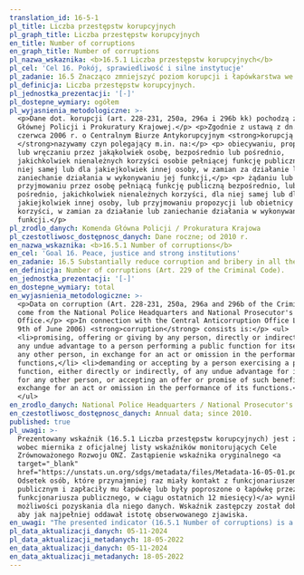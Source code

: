 ```yaml
---
translation_id: 16-5-1
pl_title: Liczba przestępstw korupcyjnych
pl_graph_title: Liczba przestępstw korupcyjnych
en_title: Number of corruptions
en_graph_title: Number of corruptions
pl_nazwa_wskaznika: <b>16.5.1 Liczba przestępstw korupcyjnych</b>
pl_cel: 'Cel 16. Pokój, sprawiedliwość i silne instytucje'
pl_zadanie: 16.5 Znacząco zmniejszyć poziom korupcji i łapówkarstwa we wszystkich formach
pl_definicja: Liczba przestępstw korupcyjnych.
pl_jednostka_prezentacji: '[-]'
pl_dostepne_wymiary: ogółem
pl_wyjasnienia_metodologiczne: >-
  <p>Dane dot. korupcji (art. 228-231, 250a, 296a i 296b kk) pochodzą z Komendy
  Głównej Policji i Prokuratury Krajowej.</p> <p>Zgodnie z ustawą z dn. 9
  czerwca 2006 r. o Centralnym Biurze Antykorupcyjnym <strong>korupcją
  </strong>nazywamy czyn polegający m.in. na:</p> <p> obiecywaniu, proponowaniu
  lub wręczaniu przez jakąkolwiek osobę, bezpośrednio lub pośrednio,
  jakichkolwiek nienależnych korzyści osobie pełniącej funkcję publiczną dla
  niej samej lub dla jakiejkolwiek innej osoby, w zamian za działanie lub
  zaniechanie działania w wykonywaniu jej funkcji,</p> <p> żądaniu lub
  przyjmowaniu przez osobę pełniącą funkcję publiczną bezpośrednio, lub
  pośrednio, jakichkolwiek nienależnych korzyści, dla niej samej lub dla
  jakiejkolwiek innej osoby, lub przyjmowaniu propozycji lub obietnicy takich
  korzyści, w zamian za działanie lub zaniechanie działania w wykonywaniu jej
  funkcji.</p>
pl_zrodlo_danych: Komenda Główna Policji / Prokuratura Krajowa
pl_czestotliwosc_dostępnosc_danych: Dane roczne; od 2010 r.
en_nazwa_wskaznika: <b>16.5.1 Number of corruptions</b>
en_cel: 'Goal 16. Peace, justice and strong institutions'
en_zadanie: 16.5 Substantially reduce corruption and bribery in all their forms
en_definicja: Number of corruptions (Art. 229 of the Criminal Code).
en_jednostka_prezentacji: '[-]'
en_dostepne_wymiary: total
en_wyjasnienia_metodologiczne: >-
  <p>Data on corruption (Art. 228-231, 250a, 296a and 296b of the Criminal Code)
  come from the National Police Headquarters and National Prosecutor's
  Office.</p> <p>In connection with the Central Anticorruption Office Law (dated
  9th of June 2006) <strong>corruption</strong> consists is:</p> <ul>
  <li>promising, offering or giving by any person, directly or indirectly, of
  any undue advantage to a person performing a public function for itself or for
  any other person, in exchange for an act or omission in the performance of its
  functions,</li> <li>demanding or accepting by a person exercising a public
  function, either directly or indirectly, of any undue advantage for itself or
  for any other person, or accepting an offer or promise of such benefits, in
  exchange for an act or omission in the performance of its functions.</li>
  </ul>
en_zrodlo_danych: National Police Headquarters / National Prosecutor's Office
en_czestotliwosc_dostępnosc_danych: Annual data; since 2010.
published: true
pl_uwagi: >-
  Prezentowany wskaźnik (16.5.1 Liczba przestępstw korupcyjnych) jest zastępczym
  wobec miernika z oficjalnej listy wskaźników monitorujących Cele
  Zrównoważonego Rozwoju ONZ. Zastąpienie wskaźnika oryginalnego <a
  target="_blank"
  href="https://unstats.un.org/sdgs/metadata/files/Metadata-16-05-01.pdf">(16.5.1
  Odsetek osób, które przynajmniej raz miały kontakt z funkcjonariuszem
  publicznym i zapłaciły mu łapówkę lub były poproszone o łapówkę przez
  funkcjonariusza publicznego, w ciągu ostatnich 12 miesięcy)</a> wynika z braku
  możliwości pozyskania dla niego danych. Wskaźnik zastępczy został dobrany tak,
  aby jak najpełniej oddawał istotę obserwowanego zjawiska.
en_uwagi: "The presented indicator (16.5.1 Number of corruptions) is a proxy indicator to the one adopted in the official list of indicators of the UN Sustainable Development Goals. The replacement of the original indicator <a target=\"_blank\" href=\"https://unstats.un.org/sdgs/metadata/files/Metadata-16-05-01.pdf\">(16.5.1 Proportion of persons who had at least one contact with a public official and who paid a bribe to a public official, or were asked for a bribe by those public officials, during the previous 12\_months)</a> is due to the inability to obtain data for it. The proxy indicator has been selected so as to most fully reflect the essence of the observed phenomenon."
pl_data_aktualizacji_danych: 05-11-2024
pl_data_aktualizacji_metadanych: 18-05-2022
en_data_aktualizacji_danych: 05-11-2024
en_data_aktualizacji_metadanych: 18-05-2022
---
```

